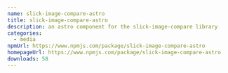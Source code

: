 ```yaml
---
name: slick-image-compare-astro
title: slick-image-compare-astro
description: an astro component for the slick-image-compare library
categories:
  - media
npmUrl: https://www.npmjs.com/package/slick-image-compare-astro
homepageUrl: https://www.npmjs.com/package/slick-image-compare-astro
downloads: 58
---
```

